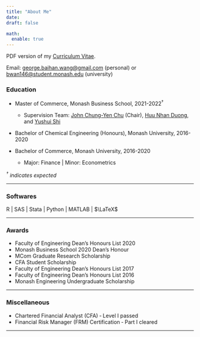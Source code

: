 ```yaml
---
title: "About Me"
date: 
draft: false

math:
  enable: true
---
```


PDF version of my <a href="CV-GeorgeBaihanWang.pdf" target="_blank" rel="noopener noreferrer">Curriculum Vitae</a>.

Email: george.baihan.wang@gmail.com (personal) or bwan146@student.monash.edu (university)


### Education
* Master of Commerce, Monash Business School, 2021-2022$^\dagger$
  - Supervision Team: [John Chung-Yen Chu](https://johnchungyenchu.org/) (Chair), [Huu Nhan Duong](https://research.monash.edu/en/persons/huu-nhan-duong), and [Yushui Shi](https://sites.google.com/view/yushuis)
  
* Bachelor of Chemical Engineering (Honours), Monash University, 2016-2020

* Bachelor of Commerce, Monash University, 2016-2020
  - Major: Finance | Minor: Econometrics 
  
*$^\dagger$ indicates expected*  

--------------------
### Softwares
R | SAS | Stata | Python | MATLAB | $\LaTeX$

-----------------
### Awards
* Faculty of Engineering Dean’s Honours List 2020
* Monash Business School 2020 Dean’s Honour
* MCom Graduate Research Scholarship
* CFA Student Scholarship
* Faculty of Engineering Dean’s Honours List 2017
* Faculty of Engineering Dean’s Honours List 2016
* Monash Engineering Undergraduate Scholarship


----------------
### Miscellaneous
* Chartered Financial Analyst (CFA) ‑ Level I passed
* Financial Risk Manager (FRM) Certification ‑ Part I cleared

----------------
